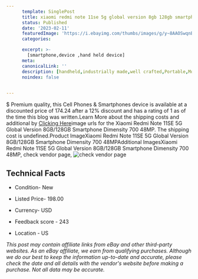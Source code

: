 ```yaml
---
      template: SinglePost
      title: xiaomi redmi note 11se 5g global version 8gb 128gb smartphone dimensity 700 48mp
      status: Published
      date: '2023-02-11'
      featuredImage: 'https://i.ebayimg.com/thumbs/images/g/y~8AAOSwqnBjKNxl/s-l225.jpg'
      categories: 

      excerpt: >-
        [smartphone,device ,hand held device]
      meta:
      canonicalLink: ''
      description: [handheld,industrially made,well crafted,Portable,Mobile,Compact,Convenient,Lightweight,Maneuverable,Man-portable,Miniature,Carriable,Hand-held,Light,Holdable,Transportable,Mobile device,Pocket-sized,On-the-go,Wireless,Cordless,Compact size,Convenient size, smartphone,device ,hand held device]
      noindex: false

        
---
```

$
    Premium quality, this Cell Phones & Smartphones device is available at a discounted price of 174.24 after a 12% discount and has a rating of 1 as of the time this blog was written.Learn More about the shipping costs and additional by [Clicking Here](https://www.ebay.com/itm/304765628365?hash=item46f5726fcd%3Ag%3Ay%7E8AAOSwqnBjKNxl&amdata=enc%3AAQAHAAAA4IpJT%2F2G7PbIqyVvlTETbjM9aMoZXghl0Hsi2hgxXG2LfZFsi9eO7S0Rj7%2BxuFf5ybR4Vq9gi2GI6V9qA28Sryyqik2TVBcHtELL1fqaM2K6e45b%2F1jFbgG7vuqBGwww2wNPW1wCuwkHFiQitNMB1ZCyNN9HCdAQmxc1c2oHYWMVWWBq1IxBKskbfo7nJ6rrttlYLSuNgS5glKJ4EeV9O3%2B%2BVidR3GwaOkAn73uZovPkQerffqGHHgjhui3vHpF5ftSoOPGTG19M2IfL%2BtIcMrEYVf4YOjoHwFMGD3kSgeIi&mkevt=1&mkcid=1&mkrid=711-53200-19255-0&campid=%253CePNCampaignId%253E&customid=%253CreferenceId%253E&toolid=10049)image urls for the Xiaomi Redmi Note 11SE 5G Global Version 8GB/128GB Smartphone Dimensity 700 48MP. The shipping cost is undefined.Product ImageXiaomi Redmi Note 11SE 5G Global Version 8GB/128GB Smartphone Dimensity 700 48MPAdditional ImagesXiaomi Redmi Note 11SE 5G Global Version 8GB/128GB Smartphone Dimensity 700 48MP, check vendor page, ![check vendor page](https://origin-galleryplus.ebayimg.com/ws/web/304765628365_2_0_1/225x225.jpg,https://origin-galleryplus.ebayimg.com/ws/web/304765628365_3_0_1/225x225.jpg,https://origin-galleryplus.ebayimg.com/ws/web/304765628365_4_0_1/225x225.jpg,https://origin-galleryplus.ebayimg.com/ws/web/304765628365_5_0_1/225x225.jpg,https://origin-galleryplus.ebayimg.com/ws/web/304765628365_6_0_1/225x225.jpg,https://origin-galleryplus.ebayimg.com/ws/web/304765628365_7_0_1/225x225.jpg,https://origin-galleryplus.ebayimg.com/ws/web/304765628365_8_0_1/225x225.jpg,https://origin-galleryplus.ebayimg.com/ws/web/304765628365_9_0_1/225x225.jpg)
    
    

 ## Technical Facts 



     
      

 - Condition- New 


      

 - Listed Price- 198.00 


      

 - Currency- USD 


      

 - Feedback score - 243 


      

 - Location - US 


      
      

 *_This post may contain affiliate links from eBay and other third-party websites. As an eBay affiliate, we earn from qualifying purchases. Although we do our best to keep the information up-to-date and accurate, please check the date and all details with the vendor's website before making a purchase. Not all data may be accurate._*



    
    
    
    
    